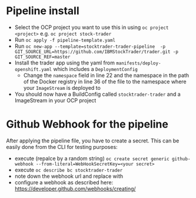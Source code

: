 <!--
       Copyright 2017 IBM Corp All Rights Reserved

   Licensed under the Apache License, Version 2.0 (the "License");
   you may not use this file except in compliance with the License.
   You may obtain a copy of the License at

       http://www.apache.org/licenses/LICENSE-2.0

   Unless required by applicable law or agreed to in writing, software
   distributed under the License is distributed on an "AS IS" BASIS,
   WITHOUT WARRANTIES OR CONDITIONS OF ANY KIND, either express or implied.
   See the License for the specific language governing permissions and
   limitations under the License.
-->

# Pipeline install
* Select the OCP project you want to use this in using `oc project <project>` e.g. `oc project stock-trader`
* Run `oc apply -f pipeline-template.yaml`
* Run `oc new-app --template=stocktrader-trader-pipeline  -p GIT_SOURCE_URL=https://github.com/IBMStockTrader/trader.git -p GIT_SOURCE_REF=master`
* Install the trader app using the yaml from `manifests/deploy-openshift.yaml` which includes a `DeploymentConfig`
  * Change the `namespace` field in line 22 and the namespace in the path of the Docker registry in line 36 of the file to the namespace where your `ImageStream` is deployed to
* You should now have a BuildConfig called `stocktrader-trader` and a ImageStream in your OCP project

# Github Webhook for the pipeline
After applying the pipeline file, you have to create a secret. This can be easily done from the CLI for testing purposes:
* execute (repalce <your secret> by a random string) `oc create secret generic github-webhook --from-literal=WebHookSecretKey=<your secret>`
* execute `oc describe bc stocktrader-trader`
* note down the webhook url and replace <secret> with <your secret>
* configure a webhook as described here: https://developer.github.com/webhooks/creating/
